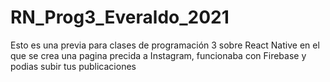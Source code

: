# RN_Prog3_Everaldo_2021

Esto es una previa para clases de programación 3 sobre React Native en el que se crea una pagina precida a Instagram, funcionaba con Firebase y podias subir tus publicaciones
